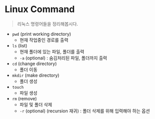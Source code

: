 # Linux Command

> 리눅스 명령어들을 정리해봅시다.

- `pwd` (print working directory)
    - 현재 작업중인 경로를 출력
- `ls` (list)
    - 현재 폴더에 있는 파일, 폴더를 출력
    - `-a` (optional) : 숨김처리된 파일, 폴더까지 출력
- `cd` (change directory)
    - 폴더 이동
- `mkdir` (make directory)
    - 폴더 생성
- `touch`
    - 파일 생성
- `rm` (remove)
    - 파일 및 폴더 삭제
    - `-r` (optional) (recursion 재귀) : 폴더 삭제를 위해 입력해야 하는 옵션


